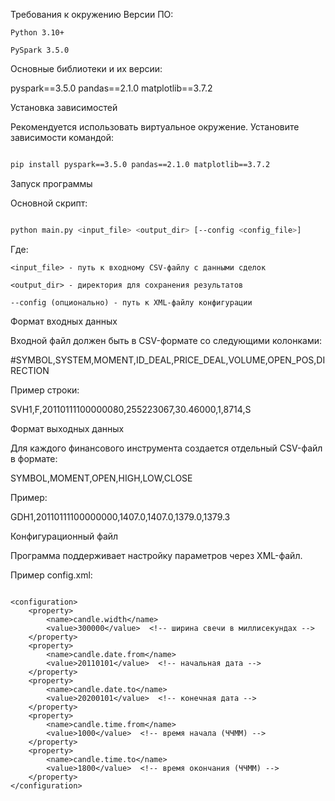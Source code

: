 Требования к окружению
Версии ПО:

    Python 3.10+

    PySpark 3.5.0



Основные библиотеки и их версии:

pyspark==3.5.0
pandas==2.1.0
matplotlib==3.7.2

Установка зависимостей

Рекомендуется использовать виртуальное окружение. Установите зависимости командой:
```bash

pip install pyspark==3.5.0 pandas==2.1.0 matplotlib==3.7.2

```

Запуск программы

Основной скрипт:
```bash

python main.py <input_file> <output_dir> [--config <config_file>]
```
Где:

    <input_file> - путь к входному CSV-файлу с данными сделок

    <output_dir> - директория для сохранения результатов

    --config (опционально) - путь к XML-файлу конфигурации



Формат входных данных

Входной файл должен быть в CSV-формате со следующими колонками:

#SYMBOL,SYSTEM,MOMENT,ID_DEAL,PRICE_DEAL,VOLUME,OPEN_POS,DIRECTION

Пример строки:

SVH1,F,20110111100000080,255223067,30.46000,1,8714,S

Формат выходных данных

Для каждого финансового инструмента создается отдельный CSV-файл в формате:

SYMBOL,MOMENT,OPEN,HIGH,LOW,CLOSE

Пример:

GDH1,20110111100000000,1407.0,1407.0,1379.0,1379.3

Конфигурационный файл

Программа поддерживает настройку параметров через XML-файл.

Пример config.xml:
```

<configuration>
    <property>
        <name>candle.width</name>
        <value>300000</value>  <!-- ширина свечи в миллисекундах -->
    </property>
    <property>
        <name>candle.date.from</name>
        <value>20110101</value>  <!-- начальная дата -->
    </property>
    <property>
        <name>candle.date.to</name>
        <value>20200101</value>  <!-- конечная дата -->
    </property>
    <property>
        <name>candle.time.from</name>
        <value>1000</value>  <!-- время начала (ЧЧММ) -->
    </property>
    <property>
        <name>candle.time.to</name>
        <value>1800</value>  <!-- время окончания (ЧЧММ) -->
    </property>
</configuration>
```
